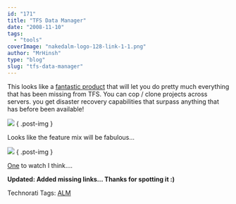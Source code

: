 ```yaml
---
id: "171"
title: "TFS Data Manager"
date: "2008-11-10"
tags: 
  - "tools"
coverImage: "nakedalm-logo-128-link-1-1.png"
author: "MrHinsh"
type: "blog"
slug: "tfs-data-manager"
---
```


This looks like a [fantastic product](http://onepulse.com/) that will let you do pretty much everything that has been missing from TFS. You can cop / clone projects across servers. you get disaster recovery capabilities that surpass anything that has before been available!

[![](images/EnterpriseEditionArchSneakPeek.png)](http://onepulse.com/whatis.aspx)
{ .post-img }

Looks like the feature mix will be fabulous…

[![](images/FeatureMatrix.png)](http://onepulse.com/whatis.aspx)
{ .post-img }

[One](http://onepulse.com/whatis.aspx) to watch I think….

**Updated: Added missing links… Thanks for spotting it :)**

Technorati Tags: [ALM](http://technorati.com/tags/ALM)



